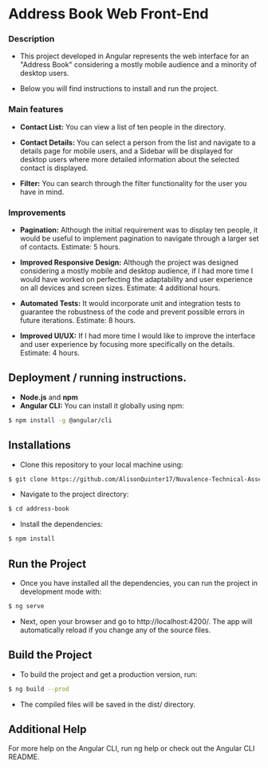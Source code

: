 # Address Book Web Front-End
### Description
- This project developed in Angular represents the web interface for an "Address Book" considering a mostly mobile audience and a minority of desktop users.

- Below you will find instructions to install and run the project.

### Main features
- **Contact List:** You can view a list of ten people in the directory.

- **Contact Details:**  You can select a person from the list and navigate to a details page for mobile users, and a Sidebar will be displayed for desktop users where more detailed information about the selected contact is displayed.

- **Filter:** You can search through the filter functionality for the user you have in mind.

### Improvements
- **Pagination:** Although the initial requirement was to display ten people, it would be useful to implement pagination to navigate through a larger set of contacts. Estimate: 5 hours.

- **Improved Responsive Design:** Although the project was designed considering a mostly mobile and desktop audience, if I had more time I would have worked on perfecting the adaptability and user experience on all devices and screen sizes. Estimate: 4 additional hours.

- **Automated Tests:** It would incorporate unit and integration tests to guarantee the robustness of the code and prevent possible errors in future iterations. Estimate: 8 hours.

- **Improved UI/UX:** If I had more time I would like to improve the interface and user experience by focusing more specifically on the details. Estimate: 4 hours.


## Deployment / running instructions.
- **Node.js** and **npm**
- **Angular CLI:** You can install it globally using npm:

```bash
$ npm install -g @angular/cli
```

## Installations
- Clone this repository to your local machine using:

```bash
$ git clone https://github.com/AlisonQuinter17/Nuvalence-Technical-Assessment.git
```

- Navigate to the project directory:

```bash
$ cd address-book
```

- Install the dependencies:

```bash
$ npm install
```

## Run the Project
- Once you have installed all the dependencies, you can run the project in development mode with:

```bash
$ ng serve
```

- Next, open your browser and go to http://localhost:4200/. The app will automatically reload if you change any of the source files.

## Build the Project
- To build the project and get a production version, run:

```bash
$ ng build --prod
```
- The compiled files will be saved in the dist/ directory.

## Additional Help
For more help on the Angular CLI, run ng help or check out the Angular CLI README.
